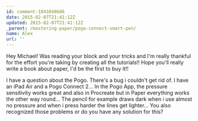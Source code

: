 ```yaml
---
id: comment-1841048686
date: 2015-02-07T21:41:12Z
updated: 2015-02-07T21:41:12Z
_parent: /mastering-paper/pogo-connect-smart-pen/
name: Alex
url: ''
---
```


Hey Michael! Was reading your block and your tricks and I'm really thankful for
the effort you're taking by creating all the tutorials!! Hope you'll really
write a book about paper, I'd be the first to buy it!!

I have a question about the Pogo. There's a bug i couldn't get rid of. I have an
iPad Air and a Pogo Connect 2... In the Pogo App, the pressure sensitivity works
great and also in Procreate but in Paper everything works the other way round...
The pencil for example draws dark when i use almost no pressure and when i press
harder the lines get lighter... You also recognized those problems or do you
have any solution for this?
